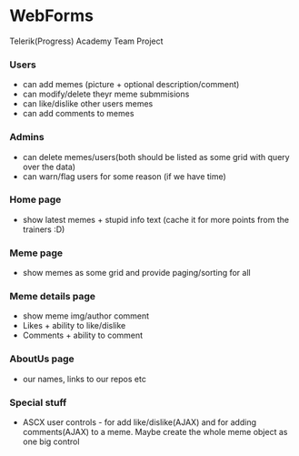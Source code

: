 # WebForms
Telerik(Progress) Academy Team Project

### Users 
- can add memes (picture + optional description/comment)
- can modify/delete theyr meme submmisions
- can like/dislike other users memes
- can add comments to memes

### Admins 
- can delete memes/users(both should be listed as some grid with query over the data)
- can warn/flag users for some reason (if we have time)
       
### Home page 
- show latest memes + stupid info text (cache it for more points from the trainers :D)

### Meme page 
- show memes as some grid and provide paging/sorting for all

### Meme details page
- show meme img/author comment
- Likes + ability to like/dislike
- Comments + ability to comment

### AboutUs page
- our names, links to our repos etc

### Special stuff
- ASCX user controls - for add like/dislike(AJAX) and for adding comments(AJAX) to a meme. Maybe create the whole meme object as one big control
